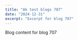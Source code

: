 ```yaml
---
title: "Ak test blogs 707"
date: "2024-12-31"
excerpt: "Excerpt for blog 707"
---
```


Blog content for blog 707